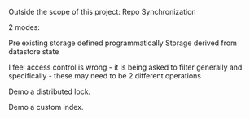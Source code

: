 

Outside the scope of this project: Repo Synchronization

2 modes:

Pre existing storage defined programmatically
Storage derived from datastore state

I feel access control is wrong - it is being asked to filter generally and specifically - these may need to be 2 different operations


Demo a distributed lock.

Demo a custom index.